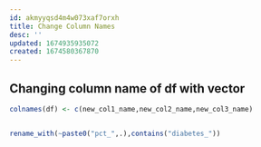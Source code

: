 ```yaml
---
id: akmyyqsd4m4w073xaf7orxh
title: Change Column Names
desc: ''
updated: 1674935935072
created: 1674580367870
---
```


## Changing column name of df with vector

```r
colnames(df) <- c(new_col1_name,new_col2_name,new_col3_name)


rename_with(~paste0("pct_",.),contains("diabetes_"))
```